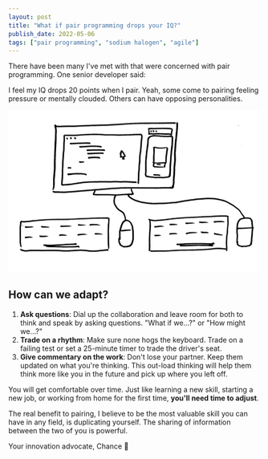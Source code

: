 ```yaml
---
layout: post
title: "What if pair programming drops your IQ?"
publish_date: 2022-05-06
tags: ["pair programming", "sodium halogen", "agile"]
---
```


There have been many I've met with that were concerned with pair programming. One senior developer said:

I feel my IQ drops 20 points when I pair.
Yeah, some come to pairing feeling pressure or mentally clouded. Others can have opposing personalities.

![pairing with one computer and two keyboards sketch](./pairing-sketch.png)

## How can we adapt?

1. **Ask questions**: Dial up the collaboration and leave room for both to think and speak by asking questions. "What if we...?" or "How might we...?"
2. **Trade on a rhythm**: Make sure none hogs the keyboard. Trade on a failing test or set a 25-minute timer to trade the driver's seat.
3. **Give commentary on the work**: Don't lose your partner. Keep them updated on what you're thinking. This out-load thinking will help them think more like you in the future and pick up where you left off.

You will get comfortable over time. Just like learning a new skill, starting a new job, or working from home for the first time, **you'll need time to adjust**.

The real benefit to pairing, I believe to be the most valuable skill you can have in any field, is duplicating yourself. The sharing of information between the two of you is powerful.

Your innovation advocate, Chance 👋
